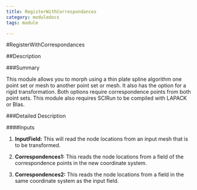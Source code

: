 ```yaml
---
title: RegisterWithCorrespondances
category: moduledocs
tags: module

---
```


#RegisterWithCorrespondances

##Description

###Summary

This module allows you to morph using a thin plate spline algorithm one point set or mesh to another point set or mesh. It also has the option for a rigid transformation. Both options require correspondence points from both point sets. This module also requires SCIRun to be compiled with LAPACK or Blas.

###Detailed Description

####Inputs

  1. **InputField:** This will read the node locations from an input mesh that is to be transformed.

  2. **Correspondences1:** This reads the node locations from a field of the correspondence points in the new coordinate system.

  3. **Correspondences2:** This reads the node locations from a field in the same coordinate system as the input field.
